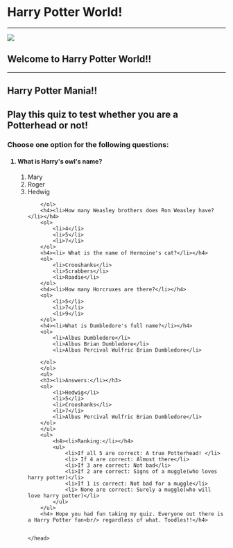 <html>
    <head>
        <title>Sunayana's project 1(Harry Potter quiz)</title>
        <h1>Harry Potter World!</h1>
        <hr/>
        <img src="https://tse4.mm.bing.net/th?id=OIP.LxGoEG6EjBIeB3yxvuWmkQHaFj&pid=Api&P=0&h=180"/>
        <h2>Welcome to Harry Potter World!!</h2>
        <hr/>
        <h2> Harry Potter Mania!!</h2>
        <h2>Play this quiz to test whether you are a Potterhead or not!</h2>
        <h3>Choose one option for the  following questions:</h3>
        <ol>
        <h4><li>What is Harry's owl's name?</li></h4>
        <ol>
            <li>Mary</li>
            <li>Roger</li>
            <li>Hedwig</li>
         
        </ol>
        <h4><li>How many Weasley brothers does Ron Weasley have?</li></h4>
        <ol>
            <li>4</li>
            <li>5</li>
            <li>7</li>    
        </ol>
        <h4><li> What is the name of Hermoine's cat?</li></h4>
        <ol>
            <li>Crooshanks</li>
            <li>Scrabbers</li>
            <li>Roadie</li>
        </ol>
        <h4><li>How many Horcruxes are there?</li></h4>
        <ol>
            <li>5</li>
            <li>7</li>
            <li>9</li>
        </ol>
        <h4><li>What is Dumbledore's full name?</li></h4>
        <ol>
            <li>Albus Dumbledore</li>
            <li>Albus Brian Dumbledore</li> 
            <li>Albus Percival Wulfric Brian Dumbledore</li>
            
        </ol>
        </ol>
        <ul>
        <h3><li>Answers:</li></h3>
        <ol>
            <li>Hedwig</li>
            <li>5</li>
            <li>Crooshanks</li>
            <li>7</li>
            <li>Albus Percival Wulfric Brian Dumbledore</li>
        </ol>
        </ul>
        <ul>
            <h4><li>Ranking:</li></h4>
            <ul>
                <li>If all 5 are correct: A true Potterhead! </li>
                <li> If 4 are correct: Almost there</li>
                <li>If 3 are correct: Not bad</li>
                <li>If 2 are correct: Signs of a muggle(who loves harry potter)</li>
                <li>If 1 is correct: Not bad for a muggle</li>
                <li> None are correct: Surely a muggle(who will love harry potter)</li>
            </ul>
        </ul>
        <h4> Hope you had fun taking my quiz. Everyone out there is a Harry Potter fan<br/> regardless of what. Toodles!!</h4>
        

    </head>
</html>          
